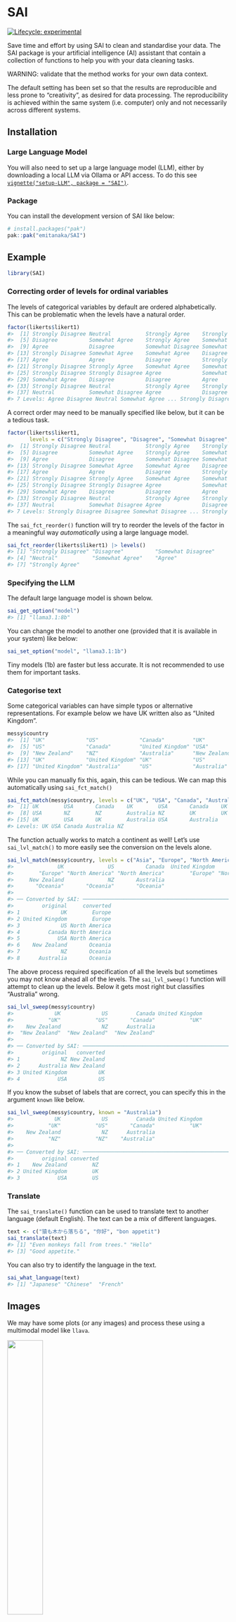 
<!-- README.md is generated from README.Rmd. Please edit that file -->

# SAI

<!-- badges: start -->

[![Lifecycle:
experimental](https://img.shields.io/badge/lifecycle-experimental-orange.svg)](https://lifecycle.r-lib.org/articles/stages.html#experimental)
<!-- badges: end -->

Save time and effort by using SAI to clean and standardise your data.
The SAI package is your artificial intelligence (AI) assistant that
contain a collection of functions to help you with your data cleaning
tasks.

WARNING: validate that the method works for your own data context.

The default setting has been set so that the results are reproducible
and less prone to “creativity”, as desired for data processing. The
reproducibility is achieved within the same system (i.e. computer) only
and not necessarily across different systems.

## Installation

### Large Language Model

You will also need to set up a large language model (LLM), either by
downloading a local LLM via Ollama or API access. To do this see
[`vignette("setup-LLM", package = "SAI")`](https://emitanaka.org/SAI/articles/setup-LLM.html).

### Package

You can install the development version of SAI like below:

``` r
# install.packages("pak")
pak::pak("emitanaka/SAI")
```

## Example

``` r
library(SAI)
```

### Correcting order of levels for ordinal variables

The levels of categorical variables by default are ordered
alphabetically. This can be problematic when the levels have a natural
order.

``` r
factor(likerts$likert1)
#>  [1] Strongly Disagree Neutral           Strongly Agree    Strongly Disagree
#>  [5] Disagree          Somewhat Agree    Strongly Agree    Somewhat Disagree
#>  [9] Agree             Disagree          Somewhat Disagree Somewhat Disagree
#> [13] Strongly Disagree Somewhat Agree    Somewhat Agree    Disagree         
#> [17] Agree             Agree             Disagree          Strongly Agree   
#> [21] Strongly Disagree Strongly Agree    Somewhat Agree    Somewhat Agree   
#> [25] Strongly Disagree Strongly Disagree Agree             Somewhat Agree   
#> [29] Somewhat Agree    Disagree          Disagree          Agree            
#> [33] Strongly Disagree Neutral           Strongly Agree    Strongly Disagree
#> [37] Neutral           Somewhat Disagree Agree             Disagree         
#> 7 Levels: Agree Disagree Neutral Somewhat Agree ... Strongly Disagree
```

A correct order may need to be manually specified like below, but it can
be a tedious task.

``` r
factor(likerts$likert1, 
       levels = c("Strongly Disagree", "Disagree", "Somewhat Disagree", "Neutral", "Somewhat Agree", "Agree", "Strongly Agree")) 
#>  [1] Strongly Disagree Neutral           Strongly Agree    Strongly Disagree
#>  [5] Disagree          Somewhat Agree    Strongly Agree    Somewhat Disagree
#>  [9] Agree             Disagree          Somewhat Disagree Somewhat Disagree
#> [13] Strongly Disagree Somewhat Agree    Somewhat Agree    Disagree         
#> [17] Agree             Agree             Disagree          Strongly Agree   
#> [21] Strongly Disagree Strongly Agree    Somewhat Agree    Somewhat Agree   
#> [25] Strongly Disagree Strongly Disagree Agree             Somewhat Agree   
#> [29] Somewhat Agree    Disagree          Disagree          Agree            
#> [33] Strongly Disagree Neutral           Strongly Agree    Strongly Disagree
#> [37] Neutral           Somewhat Disagree Agree             Disagree         
#> 7 Levels: Strongly Disagree Disagree Somewhat Disagree ... Strongly Agree
```

The `sai_fct_reorder()` function will try to reorder the levels of the
factor in a meaningful way *automatically* using a large language model.

``` r
sai_fct_reorder(likerts$likert1) |> levels()
#> [1] "Strongly Disagree" "Disagree"          "Somewhat Disagree"
#> [4] "Neutral"           "Somewhat Agree"    "Agree"            
#> [7] "Strongly Agree"
```

### Specifying the LLM

The default large language model is shown below.

``` r
sai_get_option("model")
#> [1] "llama3.1:8b"
```

You can change the model to another one (provided that it is available
in your system) like below:

``` r
sai_set_option("model", "llama3.1:1b")
```

Tiny models (1b) are faster but less accurate. It is not recommended to
use them for important tasks.

### Categorise text

Some categorical variables can have simple typos or alternative
representations. For example below we have UK written also as “United
Kingdom”.

``` r
messy$country
#>  [1] "UK"             "US"             "Canada"         "UK"            
#>  [5] "US"             "Canada"         "United Kingdom" "USA"           
#>  [9] "New Zealand"    "NZ"             "Australia"      "New Zealand"   
#> [13] "UK"             "United Kingdom" "UK"             "US"            
#> [17] "United Kingdom" "Australia"      "US"             "Australia"
```

While you can manually fix this, again, this can be tedious. We can map
this automatically using `sai_fct_match()`

``` r
sai_fct_match(messy$country, levels = c("UK", "USA", "Canada", "Australia", "NZ"))
#>  [1] UK        USA       Canada    UK        USA       Canada    UK       
#>  [8] USA       NZ        NZ        Australia NZ        UK        UK       
#> [15] UK        USA       UK        Australia USA       Australia
#> Levels: UK USA Canada Australia NZ
```

The function actually works to match a continent as well! Let’s use
`sai_lvl_match()` to more easily see the conversion on the levels alone.

``` r
sai_lvl_match(messy$country, levels = c("Asia", "Europe", "North America", "Oceania", "South America"))
#>              UK              US          Canada  United Kingdom             USA 
#>        "Europe" "North America" "North America"        "Europe" "North America" 
#>     New Zealand              NZ       Australia 
#>       "Oceania"       "Oceania"       "Oceania"
#> 
#> ── Converted by SAI: ───────────────────────────────────────────────────────────
#>         original     converted
#> 1             UK        Europe
#> 2 United Kingdom        Europe
#> 3             US North America
#> 4         Canada North America
#> 5            USA North America
#> 6    New Zealand       Oceania
#> 7             NZ       Oceania
#> 8      Australia       Oceania
```

The above process required specification of all the levels but sometimes
you may not know ahead all of the levels. The `sai_lvl_sweep()` function
will attempt to clean up the levels. Below it gets most right but
classifies “Australia” wrong.

``` r
sai_lvl_sweep(messy$country)
#>             UK             US         Canada United Kingdom            USA 
#>           "UK"           "US"       "Canada"           "UK"           "US" 
#>    New Zealand             NZ      Australia 
#>  "New Zealand"  "New Zealand"  "New Zealand"
#> 
#> ── Converted by SAI: ───────────────────────────────────────────────────────────
#>         original   converted
#> 1             NZ New Zealand
#> 2      Australia New Zealand
#> 3 United Kingdom          UK
#> 4            USA          US
```

If you know the subset of labels that are correct, you can specify this
in the argument `known` like below.

``` r
sai_lvl_sweep(messy$country, known = "Australia")
#>             UK             US         Canada United Kingdom            USA 
#>           "UK"           "US"       "Canada"           "UK"           "US" 
#>    New Zealand             NZ      Australia 
#>           "NZ"           "NZ"    "Australia"
#> 
#> ── Converted by SAI: ───────────────────────────────────────────────────────────
#>         original converted
#> 1    New Zealand        NZ
#> 2 United Kingdom        UK
#> 3            USA        US
```

### Translate

The `sai_translate()` function can be used to translate text to another
language (default English). The text can be a mix of different
languages.

``` r
text <- c("猿も木から落ちる", "你好", "bon appetit")
sai_translate(text)
#> [1] "Even monkeys fall from trees." "Hello"                        
#> [3] "Good appetite."
```

You can also try to identify the language in the text.

``` r
sai_what_language(text)
#> [1] "Japanese" "Chinese"  "French"
```

## Images

We may have some plots (or any images) and process these using a
multimodal model like `llava`.

<img
src="https://upload.wikimedia.org/wikipedia/commons/3/35/Ggplot2_Violin_Plot.png"
style="width:40.0%" />

We can describe the plot with `sai_describe_image()` function. This can
be handy to create alt text entries quickly.

``` r
sai_describe_image("https://upload.wikimedia.org/wikipedia/commons/3/35/Ggplot2_Violin_Plot.png",
                   model = "llava:13b")
#>  The image is a graphical representation of data comparing plant growth versus treatment across three different groups. There are three lines on the graph, each representing a different group: Control (blue), Treatment 1 (red), and Treatment 2 (green). Each line shows fluctuations over time, with peaks and troughs indicating periods of growth or decline in plant size.
#> 
#> The x-axis represents time, with increments that are not specified but appear to be intervals for measuring the growth of plants. The y-axis is labeled "Plant Growth," which suggests that the data points represent the size or health of the plants at each point in time.
#> 
#> There are three distinct sets of data points, corresponding to the three different treatments: Control (blue), Treatment 1 (red), and Treatment 2 (green). The control group shows a relatively stable growth pattern with some fluctuations, while the treatment groups show more pronounced peaks and troughs, indicating that they have a greater impact on plant growth compared to the control.
#> 
#> The graph is overlaid with dots of various sizes, which likely represent error bars or confidence intervals for each data point. These dots indicate the range within which the actual values might fall, given the uncertainty associated with the measurements. The image does not contain any text that provides additional context or interpretation of the data.
#>  The image is a graphical representation of data comparing plant growth versus treatment across three different groups. There are three lines on the graph, each representing a different group: Control (blue), Treatment 1 (red), and Treatment 2 (green). Each line shows fluctuations over time, with peaks and troughs indicating periods of growth or decline in plant size.
#> 
#> The x-axis represents time, with increments that are not specified but appear to be intervals for measuring the growth of plants. The y-axis is labeled "Plant Growth," which suggests that the data points represent the size or health of the plants at each point in time.
#> 
#> There are three distinct sets of data points, corresponding to the three different treatments: Control (blue), Treatment 1 (red), and Treatment 2 (green). The control group shows a relatively stable growth pattern with some fluctuations, while the treatment groups show more pronounced peaks and troughs, indicating that they have a greater impact on plant growth compared to the control.
#> 
#> The graph is overlaid with dots of various sizes, which likely represent error bars or confidence intervals for each data point. These dots indicate the range within which the actual values might fall, given the uncertainty associated with the measurements. The image does not contain any text that provides additional context or interpretation of the data.
```

## Related packages

- `air`
- `askgpt`
- `chatgpt`
- `elmer`
- `gptchatteR`
- `gptstudio`
- `gpttools`
- `TheOpenAIR`
- `tidychatmodels`

